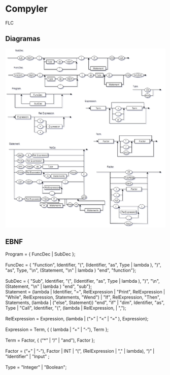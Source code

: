 # Compyler
FLC

## Diagramas 
![Diagramaaaa](diagramfin.png)

## EBNF
Program = { FuncDec | SubDec }; <br>
<br>
FuncDec = { "Function", Identifier, "(", (Identifier, "as", Type | lambda ), ")", "as", Type, "\n", (Statement, "\n" | lambda ) "end", "function"};<br>
<br>
SubDec = { "Sub", Identifier, "(", (Identifier, "as", Type | lambda ), ")", "\n", (Statement, "\n" | lambda ) "end", "sub"};<br>
Statement = (lambda | Identifier, "=", RelExpression | "Print", RelExpression | "While", RelExpression, Statements, "Wend") | "If", RelExpression, "Then", Statements, (lambda | ("else", Statement)) "end", "if" | "dim", Identifier, "as", Type | "Call", Identifier, "(", (lambda  | RelExpression,  | ",");<br>
<br>
RelExpression = Expression, (lambda | (“>” | “<” | “=” ), Expression);<br>
<br>
Expression = Term, { ( lambda | “+” | “-”), Term };<br>
<br>
Term =  Factor, { (“*” | “/” | "and"), Factor };<br>
<br>
Factor = (“+” | “-”), Factor | INT | “(”, (RelExpression  | ","  | lambda), “)” | "Identifier" | "Input" ;<br>
<br>
Type = "Integer" | "Boolean"; <br>
